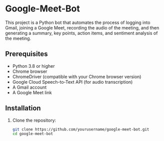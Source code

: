 # Google-Meet-Bot
This project is a Python bot that automates the process of logging into Gmail, joining a Google Meet, recording the audio of the meeting, and then generating a summary, key points, action items, and sentiment analysis of the meeting. 

## Prerequisites

- Python 3.8 or higher
- Chrome browser
- ChromeDriver (compatible with your Chrome browser version)
- Google Cloud Speech-to-Text API (for audio transcription)
- A Gmail account
- A Google Meet link

## Installation

1. Clone the repository:

   ```bash
   git clone https://github.com/yourusername/google-meet-bot.git
   cd google-meet-bot
